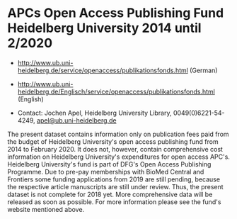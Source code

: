 # APCs Open Access Publishing Fund Heidelberg University 2014 until 2/2020

* http://www.ub.uni-heidelberg.de/service/openaccess/publikationsfonds.html (German)
* http://www.ub.uni-heidelberg.de/Englisch/service/openaccess/publikationsfonds.html (English)


* Contact: Jochen Apel, Heidelberg University Library, 0049(0)6221-54-4249, apel@ub.uni-heidelberg.de


The present dataset contains information only on publication fees paid from the budget of Heidelberg University's open access publishing fund from 2014 to February 2020. It does not, however, contain comprehensive cost information on Heidelberg University's expenditures for open access APC's. 
Heidelberg University's fund is part of DFG's Open Access Publishing Programme.  Due to pre-pay memberships with BioMed Central and Frontiers some funding applications from 2019 are still pending, because the respective article manuscripts are still under review. Thus, the present dataset is not complete for 2018 yet. More comprehensive data will be released as soon as possible. For more information please see the fund's website mentioned above.
